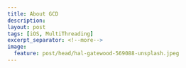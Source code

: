 ```yaml
---
title: About GCD
description: 
layout: post
tags: [iOS, MultiThreading]
excerpt_separator: <!--more-->
image:
  feature: post/head/hal-gatewood-569088-unsplash.jpeg
---
```


